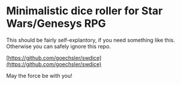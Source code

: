 # Minimalistic dice roller for Star Wars/Genesys RPG 

This should be fairly self-explantory, if you need something like this. Otherwise you can safely ignore this repo.

[https://github.com/goechsler/swdice](https://github.com/goechsler/swdice)

May the force be with you!